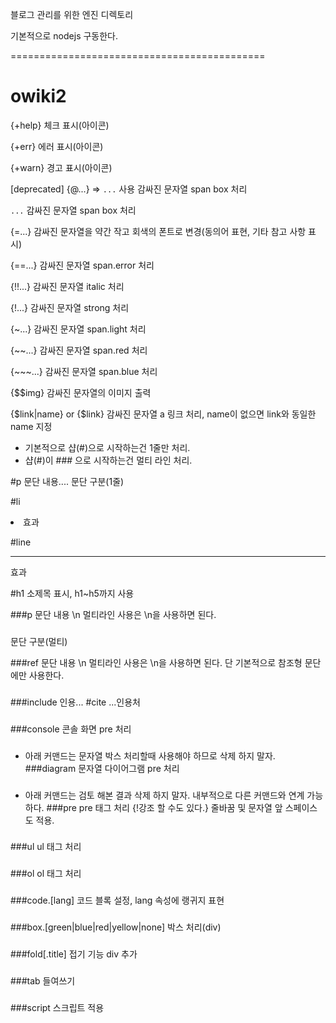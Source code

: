 블로그 관리를 위한 엔진 디렉토리

기본적으로 nodejs 구동한다.

============================================
# owiki2

{+help}
  체크 표시(아이콘)

{+err}
  에러 표시(아이콘)

{+warn}
  경고 표시(아이콘)

[deprecated] {@...} => `...` 사용
  감싸진 문자열 span box 처리

`...`
  감싸진 문자열 span box 처리

{=...}
  감싸진 문자열을 약간 작고 회색의 폰트로 변경(동의어 표현, 기타 참고 사항 표시)

{==...}
  감싸진 문자열 span.error 처리

{!!...}
  감싸진 문자열 italic 처리

{!...}
  감싸진 문자열 strong 처리

{~...}
  감싸진 문자열 span.light 처리

{~~...}
  감싸진 문자열 span.red 처리

{~~~...}
  감싸진 문자열 span.blue 처리

{$$img}
  감싸진 문자열의 이미지 출력

{$link|name} or {$link}
  감싸진 문자열 a 링크 처리, name이 없으면 link와 동일한 name 지정

* 기본적으로 샵(#)으로 시작하는건 1줄만 처리.
* 샵(#)이 ### 으로 시작하는건 멀티 라인 처리.

#p 문단 내용....
  문단 구분(1줄)

#li
  <li> 효과

#line
  <hr> 효과

#h1
  소제목 표시, h1~h5까지 사용


###p
문단 내용 \n
멀티라인 사용은 \n을 사용하면 된다.
###
  문단 구분(멀티)

###ref
문단 내용 \n
멀티라인 사용은 \n을 사용하면 된다.
단 기본적으로 참조형 문단에만 사용한다.
###

###include
인용...
#cite ...인용처
###

###console
  콘솔 화면 pre 처리
###

* 아래 커맨드는 문자열 박스 처리할때 사용해야 하므로 삭제 하지 말자.
###diagram
  문자열 다이어그램 pre 처리
###

* 아래 커맨드는 검토 해본 결과 삭제 하지 말자. 내부적으로 다른 커맨드와 연계 가능하다.
###pre
  pre 태그 처리
  {!강조 할 수도 있다.}
  줄바꿈 및 문자열 앞 스페이스도 적용.
###

###ul
  ul 태그 처리
###

###ol
  ol 태그 처리
###

###code.[lang]
  코드 블록 설정, lang 속성에 랭귀지 표현
###

###box.[green|blue|red|yellow|none]
  박스 처리(div)
###

###fold[.title]
  접기 기능 div 추가
###

###tab
  들여쓰기
###

###script
    스크립트 적용
###